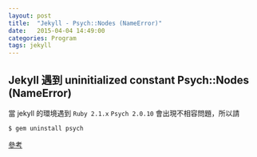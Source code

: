 ```yaml
---
layout: post
title:  "Jekyll - Psych::Nodes (NameError)"
date:   2015-04-04 14:49:00
categories: Program
tags: jekyll
---
```


## Jekyll 遇到 uninitialized constant Psych::Nodes (NameError)

當 jekyll 的環境遇到 `Ruby 2.1.x` `Psych 2.0.10` 會出現不相容問題，所以請

<!--more-->

~~~bash
$ gem uninstall psych
~~~

[參考](https://github.com/dtao/safe_yaml/issues/72)
